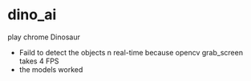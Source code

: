 # dino_ai
play chrome Dinosaur

* Faild to detect the objects n real-time because opencv grab_screen takes 4 FPS 
* the models worked 
